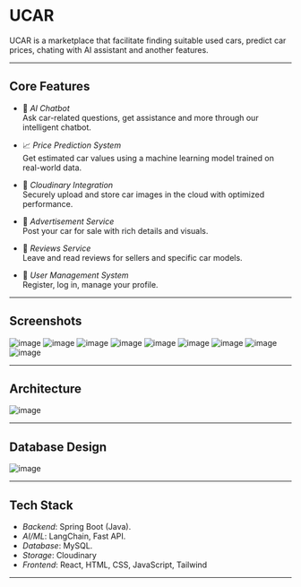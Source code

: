 # UCAR

UCAR is a marketplace that facilitate finding suitable used cars, predict car prices, chating with AI assistant and another features.

---

## Core Features

- 💬 *AI Chatbot*  
  Ask car-related questions, get assistance and more through our intelligent chatbot.

- 📈 *Price Prediction System*  
  Get estimated car values using a machine learning model trained on real-world data.

- 📸 *Cloudinary Integration*  
  Securely upload and store car images in the cloud with optimized performance.

- 📢 *Advertisement Service*  
  Post your car for sale with rich details and visuals.

- 📝 *Reviews Service*  
  Leave and read reviews for sellers and specific car models.

- 👤 *User Management System*  
  Register, log in, manage your profile.

---

## Screenshots 

![image](https://github.com/user-attachments/assets/4f584129-a2a5-4443-831e-208ebe1e95c8)
![image](https://github.com/user-attachments/assets/4d564c17-58a7-4b3f-a81f-e5738b75a4dc)
![image](https://github.com/user-attachments/assets/90f9d849-07e0-4c93-87fc-0816c653e636)
![image](https://github.com/user-attachments/assets/b7a07a29-fb79-4897-b9b1-8c187d3416da)
![image](https://github.com/user-attachments/assets/fcb8aadf-a5c8-4133-af55-727d577455d2)
![image](https://github.com/user-attachments/assets/0986762e-cc2a-4233-8ee4-0be6adea6ee1)
![image](https://github.com/user-attachments/assets/f192fffd-a8f3-4888-90d1-94fb086e82d6)
![image](https://github.com/user-attachments/assets/53d7b376-1e89-47a8-b7dd-459971ce439f)
![image](https://github.com/user-attachments/assets/84fb5162-5058-47e1-bc3e-280ac95a2513)

---

## Architecture
![image](https://github.com/user-attachments/assets/e6cd0783-b664-4bac-b2a8-14c2a8a0c341)

---


## Database Design
![image](https://github.com/user-attachments/assets/1a86b5b1-3889-4d6e-8b75-f17b22232fc2)

---

## Tech Stack

- *Backend*: Spring Boot (Java).
- *AI/ML*: LangChain, Fast API.
- *Database*: MySQL.
- *Storage*: Cloudinary
- *Frontend*: React, HTML, CSS, JavaScript, Tailwind

---
